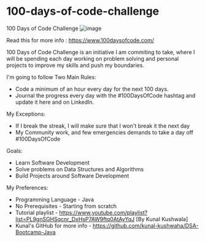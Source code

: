 # 100-days-of-code-challenge

100 Days of Code Challenge
![image](https://user-images.githubusercontent.com/95754754/145221540-e7cb80a5-589c-4ca8-bad3-92a7647c3fec.png)

Read this for more info : https://www.100daysofcode.com/

100 Days of Code Challenge is an initiative I am commiting to take, where I will be spending each day working on problem solving and personal projects to improve my skills and push my boundaries.

I'm going to follow Two Main Rules:
* Code a minimum of an hour every day for the next 100 days.
*  Journal the progress every day with the #100DaysOfCode hashtag and update it here and on LinkedIn.

My Exceptions:
* If I break the streak, I will make sure that I won't break it the next day
* My Community work, and few emergencies demands to take a day off
#100DaysOfCode

Goals:
* Learn Software Development
* Solve problems on Data Structures and Algorithms
* Build Projects around Software Development

My Preferences:
* Programming Language - Java
* No Prerequisites - Starting from scratch
* Tutorial playlist - https://www.youtube.com/playlist?list=PL9gnSGHSqcnr_DxHsP7AW9ftq0AtAyYqJ [By Kunal Kushwala] 
* Kunal's GitHub for more info - https://github.com/kunal-kushwaha/DSA-Bootcamp-Java 
